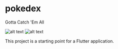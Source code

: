 # pokedex

Gotta Catch 'Em All



![alt text](https://cdn.discordapp.com/attachments/252814654114365441/915571160790470676/main_page.jpg)
![alt text](https://cdn.discordapp.com/attachments/252814654114365441/915571161042137088/details.jpg)





This project is a starting point for a Flutter application.

